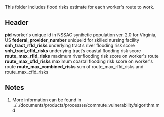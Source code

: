 This folder includes flood risks estimate for each worker's route to work.

## Header

**pid** worker's unique id in NSSAC synthetic population ver. 2.0 for Virginia, US
**federal\_provider\_number** unique id for skilled nursing facility
**snh\_tract\_rfld\_risks** underlying tract's river flooding risk score
**snh\_tract\_cfld\_risks** underlying tract's coastal flooding risk score
**route\_max\_rfld\_risks** maximum river flooding risk score on worker's route
**route\_max\_cfld\_risks** maximum coastal flooding risk score on worker's route
**route\_max\_combined\_risks** sum of route\_max\_rfld\_risks and route\_max\_cfld\_risks


## Notes

1. More information can be found in ../../documents/products/processes/commute\_vulnerability/algorithm.md
